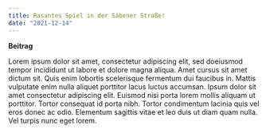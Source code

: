 ```yaml
---
title: Rasantes Spiel in der Säbener Straße! 
date: "2021-12-14"
---
```


**Beitrag**

Lorem ipsum dolor sit amet, consectetur adipiscing elit, sed doeiusmod tempor incididunt ut labore et dolore magna aliqua. Amet
cursus sit amet dictum sit. Quis enim lobortis scelerisque fermentum
dui faucibus in. Mattis vulputate enim nulla aliquet porttitor lacus
luctus accumsan. Ipsum dolor sit amet consectetur adipiscing elit.
Euismod nisi porta lorem mollis aliquam ut porttitor. Tortor
consequat id porta nibh. Tortor condimentum lacinia quis vel eros
donec ac odio. Elementum sagittis vitae et leo duis ut diam quam
nulla. Vel turpis nunc eget lorem.

